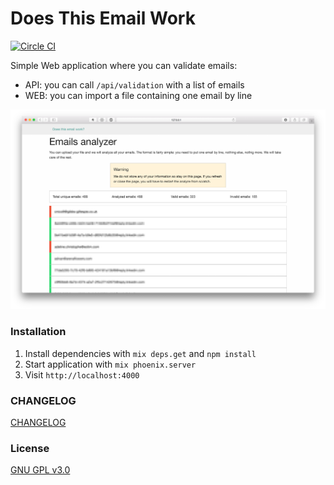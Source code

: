 # Does This Email Work

[![Circle CI](https://circleci.com/gh/kdisneur/email_checker/tree/master.svg?style=svg)](https://circleci.com/gh/kdisneur/does_this_email_work/tree/master)

Simple Web application where you can validate emails:

* API: you can call `/api/validation` with a list of emails
* WEB: you can import a file containing one email by line

![Screenshot](https://github.com/kdisneur/does_this_email_work/blob/master/screenshot.png)

### Installation


1. Install dependencies with `mix deps.get` and `npm install`
2. Start application with `mix phoenix.server`
3. Visit `http://localhost:4000`

### CHANGELOG

[CHANGELOG](https://github.com/kdisneur/does_this_email_work/blob/master/CHANGELOG)

### License

[GNU GPL v3.0](https://github.com/kdisneur/does_this_email_work/blob/master/LICENSE)
